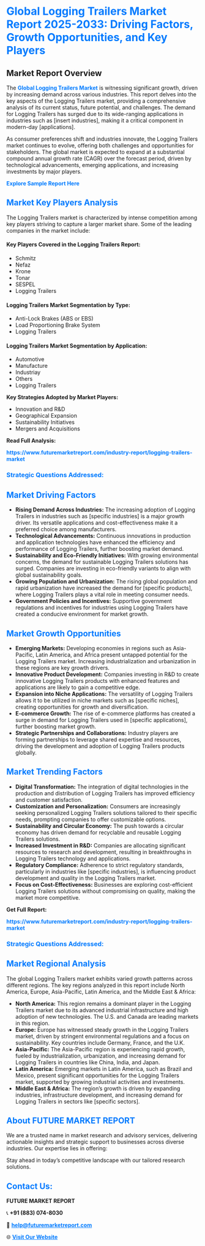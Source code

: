 <h1 style="color: #007BFF;">Global Logging Trailers Market Report 2025-2033: Driving Factors, Growth Opportunities, and Key Players</h1>

<section id="overview">
<h2>Market Report Overview</h2>
<p>The <a href="https://www.futuremarketreport.com/industry-report/logging-trailers-market" style="color: #007BFF; text-decoration: none;"><strong>Global Logging Trailers Market</strong></a> is witnessing significant growth, driven by increasing demand across various industries. This report delves into the key aspects of the Logging Trailers market, providing a comprehensive analysis of its current status, future potential, and challenges. The demand for Logging Trailers has surged due to its wide-ranging applications in industries such as [insert industries], making it a critical component in modern-day [applications].</p>
<p>As consumer preferences shift and industries innovate, the Logging Trailers market continues to evolve, offering both challenges and opportunities for stakeholders. The global market is expected to expand at a substantial compound annual growth rate (CAGR) over the forecast period, driven by technological advancements, emerging applications, and increasing investments by major players.</p>
</section>

<section id="overview">
<p><a href="https://www.futuremarketreport.com/request-sample/reportId=109778" style="color: #007BFF; text-decoration: none;"><strong>Explore Sample Report Here</strong></a></p>
</section>

<section id="key-players">
<h2 style="color: #007BFF;">Market Key Players Analysis</h2>
<p>The Logging Trailers market is characterized by intense competition among key players striving to capture a larger market share. Some of the leading companies in the market include:</p>
<h4>Key Players Covered in the Logging Trailers Report:</h4>
<ul><li>Schmitz</li><li>Nefaz</li><li>Krone</li><li>Tonar</li><li>SESPEL</li><li>Logging Trailers</li></ul>
<h4>Logging Trailers Market Segmentation by Type:</h4>
<ul><li>Anti-Lock Brakes (ABS or EBS)</li><li>Load Proportioning Brake System</li><li>Logging Trailers</li></ul>

<h4>Logging Trailers Market Segmentation by Application:</h4>
<ul><li>Automotive</li><li>Manufacture</li><li>Industriay</li><li>Others</li><li>Logging Trailers</li></ul>
<p><strong>Key Strategies Adopted by Market Players:</strong></p>
<ul>
<li>Innovation and R&D</li>
<li>Geographical Expansion</li>
<li>Sustainability Initiatives</li>
<li>Mergers and Acquisitions</li>
</ul>
</section>

<section>
<p><strong>Read Full Analysis: </strong></p><a href="https://www.futuremarketreport.com/industry-report/logging-trailers-market" style="color: #007BFF; text-decoration: none;"><strong>https://www.futuremarketreport.com/industry-report/logging-trailers-market</strong></a>
<h3 style="color: #007BFF;">Strategic Questions Addressed:</h3>
</section>

<section id="driving-factors">
<h2 style="color: #007BFF;">Market Driving Factors</h2>
<ul>
<li><strong>Rising Demand Across Industries:</strong> The increasing adoption of Logging Trailers in industries such as [specific industries] is a major growth driver. Its versatile applications and cost-effectiveness make it a preferred choice among manufacturers.</li>
<li><strong>Technological Advancements:</strong> Continuous innovations in production and application technologies have enhanced the efficiency and performance of Logging Trailers, further boosting market demand.</li>
<li><strong>Sustainability and Eco-Friendly Initiatives:</strong> With growing environmental concerns, the demand for sustainable Logging Trailers solutions has surged. Companies are investing in eco-friendly variants to align with global sustainability goals.</li>
<li><strong>Growing Population and Urbanization:</strong> The rising global population and rapid urbanization have increased the demand for [specific products], where Logging Trailers plays a vital role in meeting consumer needs.</li>
<li><strong>Government Policies and Incentives:</strong> Supportive government regulations and incentives for industries using Logging Trailers have created a conducive environment for market growth.</li>
</ul>
</section>

<section id="growth-opportunities">
<h2 style="color: #007BFF;">Market Growth Opportunities</h2>
<ul>
<li><strong>Emerging Markets:</strong> Developing economies in regions such as Asia-Pacific, Latin America, and Africa present untapped potential for the Logging Trailers market. Increasing industrialization and urbanization in these regions are key growth drivers.</li>
<li><strong>Innovative Product Development:</strong> Companies investing in R&D to create innovative Logging Trailers products with enhanced features and applications are likely to gain a competitive edge.</li>
<li><strong>Expansion into Niche Applications:</strong> The versatility of Logging Trailers allows it to be utilized in niche markets such as [specific niches], creating opportunities for growth and diversification.</li>
<li><strong>E-commerce Growth:</strong> The rise of e-commerce platforms has created a surge in demand for Logging Trailers used in [specific applications], further boosting market growth.</li>
<li><strong>Strategic Partnerships and Collaborations:</strong> Industry players are forming partnerships to leverage shared expertise and resources, driving the development and adoption of Logging Trailers products globally.</li>
</ul>
</section>

<section id="trending-factors">
<h2 style="color: #007BFF;">Market Trending Factors</h2>
<ul>
<li><strong>Digital Transformation:</strong> The integration of digital technologies in the production and distribution of Logging Trailers has improved efficiency and customer satisfaction.</li>
<li><strong>Customization and Personalization:</strong> Consumers are increasingly seeking personalized Logging Trailers solutions tailored to their specific needs, prompting companies to offer customizable options.</li>
<li><strong>Sustainability and Circular Economy:</strong> The push towards a circular economy has driven demand for recyclable and reusable Logging Trailers solutions.</li>
<li><strong>Increased Investment in R&D:</strong> Companies are allocating significant resources to research and development, resulting in breakthroughs in Logging Trailers technology and applications.</li>
<li><strong>Regulatory Compliance:</strong> Adherence to strict regulatory standards, particularly in industries like [specific industries], is influencing product development and quality in the Logging Trailers market.</li>
<li><strong>Focus on Cost-Effectiveness:</strong> Businesses are exploring cost-efficient Logging Trailers solutions without compromising on quality, making the market more competitive.</li>
</ul>
</section>

<section>
<p><strong>Get Full Report: </strong></p><a href="https://www.futuremarketreport.com/industry-report/logging-trailers-market" style="color: #007BFF; text-decoration: none;"><strong>https://www.futuremarketreport.com/industry-report/logging-trailers-market</strong></a>
<h3 style="color: #007BFF;">Strategic Questions Addressed:</h3>
</section>


<section id="regional-analysis">
<h2 style="color: #007BFF;">Market Regional Analysis</h2>
<p>The global Logging Trailers market exhibits varied growth patterns across different regions. The key regions analyzed in this report include North America, Europe, Asia-Pacific, Latin America, and the Middle East & Africa:</p>
<ul>
<li><strong>North America:</strong> This region remains a dominant player in the Logging Trailers market due to its advanced industrial infrastructure and high adoption of new technologies. The U.S. and Canada are leading markets in this region.</li>
<li><strong>Europe:</strong> Europe has witnessed steady growth in the Logging Trailers market, driven by stringent environmental regulations and a focus on sustainability. Key countries include Germany, France, and the U.K.</li>
<li><strong>Asia-Pacific:</strong> The Asia-Pacific region is experiencing rapid growth, fueled by industrialization, urbanization, and increasing demand for Logging Trailers in countries like China, India, and Japan.</li>
<li><strong>Latin America:</strong> Emerging markets in Latin America, such as Brazil and Mexico, present significant opportunities for the Logging Trailers market, supported by growing industrial activities and investments.</li>
<li><strong>Middle East & Africa:</strong> The region’s growth is driven by expanding industries, infrastructure development, and increasing demand for Logging Trailers in sectors like [specific sectors].</li>
</ul>
</section>

<footer>
<h2 style="color: #007BFF;">About FUTURE MARKET REPORT</h2>
<p>We are a trusted name in market research and advisory services, delivering actionable insights and strategic support to businesses across diverse industries. Our expertise lies in offering:</p>

<p>Stay ahead in today’s competitive landscape with our tailored research solutions.</p>

<h2 style="color: #007BFF;">Contact Us:</h2>
<p><strong>FUTURE MARKET REPORT</strong></p>
<p>📞 <strong>+91 (883) 074-8030</strong></p>
<p>📧 <strong><a href="mailto:help@futuremarketreport.com" style="color: #007BFF;">help@futuremarketreport.com</a></strong></p>
<p>🌐 <strong><a href="https://www.futuremarketreport.com/" style="color: #007BFF;">Visit Our Website</a></strong></p>
</footer>